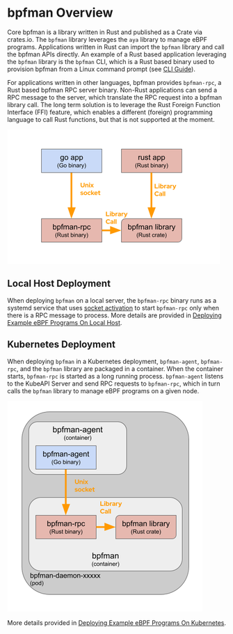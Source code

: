 # bpfman Overview

Core bpfman is a library written in Rust and published as a Crate via crates.io.
The `bpfman` library leverages the `aya` library to manage eBPF programs.
Applications written in Rust can import the `bpfman` library and call the
bpfman APIs directly.
An example of a Rust based application leveraging the `bpfman` library is the
`bpfman` CLI, which is a Rust based binary used to provision bpfman from a
Linux command prompt (see [CLI Guide](./cli-guide.md)).

For applications written in other languages, bpfman provides `bpfman-rpc`, a Rust
based bpfman RPC server binary.
Non-Rust applications can send a RPC message to the server, which translate the
RPC request into a bpfman library call.
The long term solution is to leverage the Rust Foreign Function Interface (FFI)
feature, which enables a different (foreign) programming language to call Rust
functions, but that is not supported at the moment.

![bpfman library](../img/bpfman_library.png)

## Local Host Deployment

When deploying `bpfman` on a local server, the `bpfman-rpc` binary runs as a systemd service that uses
[socket activation](https://man7.org/linux/man-pages/man1/systemd-socket-activate.1.html)
to start `bpfman-rpc` only when there is a RPC message to process.
More details are provided in [Deploying Example eBPF Programs On Local Host](./example-bpf-local.md).

## Kubernetes Deployment

When deploying `bpfman` in a Kubernetes deployment, `bpfman-agent`, `bpfman-rpc`, and the
`bpfman` library are packaged in a container.
When the container starts, `bpfman-rpc` is started as a long running process.
`bpfman-agent` listens to the KubeAPI Server and send RPC requests to `bpfman-rpc`, which
in turn calls the `bpfman` library to manage eBPF programs on a given node.

![bpfman library](../img/bpfman_container.png)

More details provided in [Deploying Example eBPF Programs On Kubernetes](./example-bpf-k8s.md).
